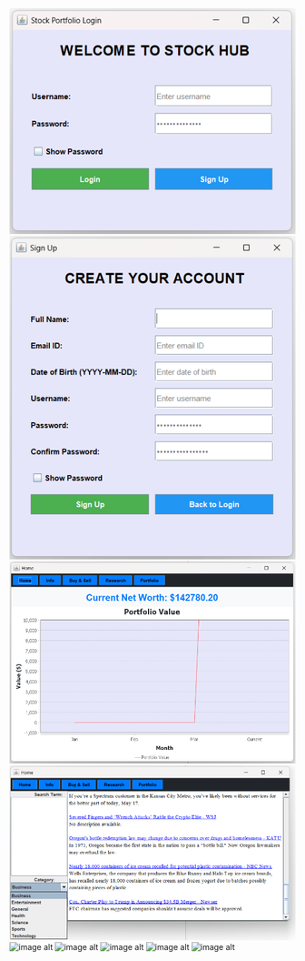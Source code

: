![image alt](https://github.com/gaurav152003/stockapp/blob/a18acfaadc12a5685a5ece9329a092e872bbdb8e/Screenshot%202025-05-19%20203925.png)
![image alt](https://github.com/gaurav152003/stockapp/blob/866ab3d9518b9f9c4728623961ac65a6448c0bef/Screenshot%202025-05-19%20203957.png)
![image alt](https://github.com/gaurav152003/stockapp/blob/6ea1e637500a4a8216ba32828cb0a8defb5d76c8/Screenshot%202025-05-19%20204143.png)
![image alt](https://github.com/gaurav152003/stockapp/blob/244961c160101fe545255f8a5625099469ffc297/Screenshot%202025-05-19%20204222.png)
![image alt]()
![image alt]()
![image alt]()
![image alt]()
![image alt]()

